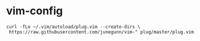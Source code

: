 # vim-config

```
curl -fLo ~/.vim/autoload/plug.vim --create-dirs \
 https://raw.githubusercontent.com/junegunn/vim-" plug/master/plug.vim

```
